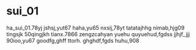 # sui_01
ha_sui_01.78yj
jshsj,yut67
haha,yu65
nxsij,78yt
tatatajhhg
nimab,hjg09
tingsjk
50qingjkh
tianx.7866
zengzcahyan
yuehu
quyuehud,fgdss
jjhjf_jjj
90ioo,yu67
goodfg,ghff
ttorh.
ghghdf,fgds
huhu,908
